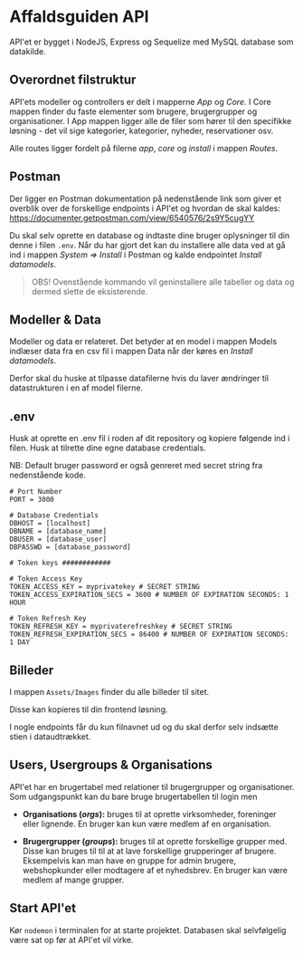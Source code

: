# Affaldsguiden API

API'et er bygget i NodeJS, Express og Sequelize med MySQL database som datakilde.

## Overordnet filstruktur

API'ets modeller og controllers er delt i mapperne _App_ og _Core_. I Core mappen finder du faste elementer som brugere, brugergrupper og organisationer. I App mappen ligger alle de filer som hører til den specifikke løsning - det vil sige kategorier, kategorier, nyheder, reservationer osv.

Alle routes ligger fordelt på filerne _app_, _core_ og _install_ i mappen _Routes_.

## Postman

Der ligger en Postman dokumentation på nedenstående link som giver et overblik over de forskellige endpoints i API'et og hvordan de skal kaldes:
https://documenter.getpostman.com/view/6540576/2s9Y5cugYY

Du skal selv oprette en database og indtaste dine bruger oplysninger til din denne i filen `.env`. Når du har gjort det kan du installere alle data ved at gå ind i mappen _System => Install_ i Postman og kalde endpointet _Install datamodels_.

> OBS! Ovenstående kommando vil geninstallere alle tabeller og data og dermed slette de eksisterende.

## Modeller & Data

Modeller og data er relateret. Det betyder at en model i mappen Models indlæser data fra en csv fil i mappen Data når der køres en _Install datamodels_.

Derfor skal du huske at tilpasse datafilerne hvis du laver ændringer til datastrukturen i en af model filerne.

## .env

Husk at oprette en .env fil i roden af dit repository og kopiere følgende ind i filen. Husk at tilrette dine egne database credentials.

NB: Default bruger password er også genreret med secret string fra nedenstående kode.

```
# Port Number
PORT = 3000

# Database Credentials
DBHOST = [localhost]
DBNAME = [database_name]
DBUSER = [database_user]
DBPASSWD = [database_password]

# Token keys ############

# Token Access Key
TOKEN_ACCESS_KEY = myprivatekey # SECRET STRING
TOKEN_ACCESS_EXPIRATION_SECS = 3600 # NUMBER OF EXPIRATION SECONDS: 1 HOUR

# Token Refresh Key
TOKEN_REFRESH_KEY = myprivaterefreshkey # SECRET STRING
TOKEN_REFRESH_EXPIRATION_SECS = 86400 # NUMBER OF EXPIRATION SECONDS: 1 DAY
```

## Billeder

I mappen `Assets/Images` finder du alle billeder til sitet.

Disse kan kopieres til din frontend løsning.

I nogle endpoints får du kun filnavnet ud og du skal derfor selv indsætte stien i dataudtrækket.

## Users, Usergroups & Organisations

API'et har en brugertabel med relationer til brugergrupper og organisationer. Som udgangspunkt kan du bare bruge brugertabellen til login men

- **Organisations (_orgs_):** bruges til at oprette virksomheder, foreninger eller lignende. En bruger kan kun være medlem af en organisation.

- **Brugergrupper (_groups_):** bruges til at oprette forskellige grupper med. Disse kan bruges til til at at lave forskellige grupperinger af brugere. Eksempelvis kan man have en gruppe for admin brugere, webshopkunder eller modtagere af et nyhedsbrev. En bruger kan være medlem af mange grupper.

## Start API'et

Kør `nodemon` i terminalen for at starte projektet. Databasen skal selvfølgelig være sat op før at API'et vil virke.
